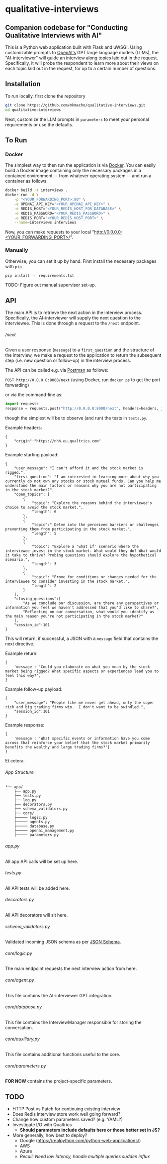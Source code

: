 # qualitative-interviews #

## Companion codebase for "Conducting Qualitative Interviews with AI"

This is a Python web application built with Flask and uWSGI. Using customizable prompts to [OpenAI's](https://platform.openai.com/docs/overview) GPT large language models (LLMs), the "AI-interviewer" will guide an interview along topics laid out in the request. Specifically, it will probe the respondent to learn more about their views on each topic laid out in the request, for up to a certain number of questions. 


## Installation

To run locally, first clone the repository

```bash
git clone https://github.com/mkmacho/qualitative-interviews.git
cd qualitative-interviews
```

Next, customize the LLM prompts in `parameters` to meet your personal requirements or use the defaults.


## To Run ##

### Docker ###

The simplest way to then run the application is via [Docker](https://www.docker.com/products/docker-desktop/). You can easily build a Docker image containing only the necessary packages in a contained environment -- from whatever operating system -- and run a container as follows:

```bash
docker build -t interviews .
docker run -d \
    -p "<YOUR_FORWARDING_PORT>:80" \
    -e OPENAI_API_KEY="<YOUR_OPENAI_API_KEY>" \
    -e REDIS_HOST="<YOUR_REDIS_HOST_FOR_DATABASE>" \
    -e REDIS_PASSWORD="<YOUR_REDIS_PASSWORD>" \
    -e REDIS_PORT="<YOUR_REDIS_HOST_PORT>" \
    --name=interviews interviews
```

Now, you can make requests to your local "http://0.0.0.0:<YOUR_FORWARDING_PORT>/".


### Manually ### 

Otherwise, you can set it up by hand. First install the necessary packages with `pip`

```bash
pip install -r requirements.txt
```

TODO: Figure out manual supervisor set-up.


## API ##

The main API is to retrieve the next action in the interview process. Specifically, the AI-interviewer will supply the next question to the interviewee. This is done through a request to the `/next` endpoint.


###### /next ######

Given a user response (`message`) to a `first_question` and the structure of the interview, we make a request to the application to return the subsequent step (i.e. new question or follow-up) in the interview process.

The API can be called e.g. via [Postman](https://www.postman.com/) as follows:

`POST http://0.0.0.0:8000/next` (using Docker, run `docker ps` to get the port forwarding)

or via the command-line as:

```python
import requests
response = requests.post("http://0.0.0.0:8000/next", headers=headers, json=payload)
```

though the simplest will be to observe (and run) the tests in `tests.py`.

Example headers:
```
{
    "origin":"https://nhh.eu.qualtrics.com"
}
```

Example starting payload:
```
{
    "user_message": "I can't afford it and the stock market is rigged.",
    "first_question": "I am interested in learning more about why you currently do not own any stocks or stock mutual funds. Can you help me understand the main factors or reasons why you are not participating in the stock market?",
    "open_topics": [
        {
            "topic": "Explore the reasons behind the interviewee's choice to avoid the stock market.",
            "length": 6
        },
        {
            "topic":" Delve into the perceived barriers or challenges preventing them from participating in the stock market.",
            "length": 5
        },
        {
            "topic": "Explore a 'what if' scenario where the interviewee invest in the stock market. What would they do? What would it take to thrive? Probing questions should explore the hypothetical scenario.",
            "length": 3
        },
        {
            "topic": "Prove for conditions or changes needed for the interviewee to consider investing in the stock market.",
            "length": 2
        }
    ],
    "closing_questions":[
        "As we conclude our discussion, are there any perspectives or information you feel we haven't addressed that you'd like to share?",
        "Reflecting on our conversation, what would you identify as the main reason you're not participating in the stock market?"
    ],
    "session_id":101
}
```

This will return, if successful, a JSON with a `message` field that contains the next directive.

Example return:
```
{
    'message': 'Could you elaborate on what you mean by the stock market being rigged? What specific aspects or experiences lead you to feel this way?', 
}
```

Example follow-up payload:

```
{
    "user_message": "People like me never get ahead, only the super rich and big trading firms win.  I don't want to be swindled.",
    "session_id":101
}
```

Example response:
```
{
    'message': 'What specific events or information have you come across that reinforce your belief that the stock market primarily benefits the wealthy and large trading firms?'}
}
```

Et cetera.


###### App Structure ######

```
└── app/
    ├── app.py
    ├── tests.py
    ├── log.py
    ├── decorators.py
    ├── schema_validators.py
    ├── core/    
    ├───── logic.py
    ├───── agents.py
    ├───── database.py
    ├───── openai_management.py
    ├───── parameters.py
```


###### app.py ######

All app API calls will be set up here.

###### tests.py ######

All API tests will be added here.

###### decorators.py ######

All API decorators will sit here. 

###### schema_validators.py ######

Validated incoming JSON schema as per [JSON Schema](http://json-schema.org/documentation.html).

###### core/logic.py ######

The main endpoint requests the next interview action from here.

###### core/agent.py ######

This file contains the AI-interviewer GPT integration.

###### core/database.py ######

This file contains the InterviewManager responsible for storing the conversation.

###### core/auxiliary.py ######

This file contains additional functions useful to the core.

###### core/parameters.py ######

**FOR NOW** contains the project-specific parameters.


## TODO ##

- HTTP Post vs Patch for continuing existing interview
- Does Redis interview store work well going forward?
- Change how custom parameters saved? (e.g. YAML?)
- Investigate I/O with Qualtrics
    - **Should parameters include defaults here or those better set in JS?**
- More generally, how best to deploy?
    - Google (https://realpython.com/python-web-applications/)
    - AWS
    - Azure
    - *Recall: Need low latency, handle multiple queries sudden influx*